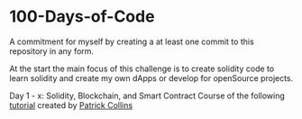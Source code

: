 # 100-Days-of-Code
A commitment for myself by creating a at least one commit to this repository in any form.

At the start the main focus of this challenge is to create solidity code to learn solidity and create my own dApps or develop for openSource projects.

Day 1 - x: Solidity, Blockchain, and Smart Contract Course of the following [tutorial](https://www.youtube.com/watch?v=M576WGiDBdQ&t=18364s) created by [Patrick Collins](https://github.com/smartcontractkit/full-blockchain-solidity-course-py) 
